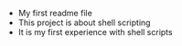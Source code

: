 - My first readme file
- This project is about shell scripting
- It is my first experience with shell scripts

